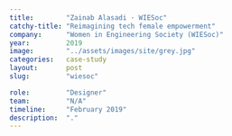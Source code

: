 ```yaml
---
title:        "Zainab Alasadi · WIESoc"
catchy-title: "Reimagining tech female empowerment"
company:      "Women in Engineering Society (WIESoc)"
year:         2019
image:        "../assets/images/site/grey.jpg"
categories:   case-study
layout:       post
slug:         "wiesoc"

role:         "Designer"
team:         "N/A"
timeline:     "February 2019"
description:  "."
---
```

